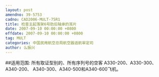 ```yaml
---
layout: post
amendno: 39-5753
cadno: CAD2006-MULT-75R1
title: 检查主起落架6号肋后轴承的耳片
date: 2007-09-10 00:00:00 +0800
effdate: 2007-09-10 00:00:00 +0800
tag: MULT
categories: 中国民用航空总局航空器适航审定司
author: 么振兴
---
```


##适用范围:
所有取证型别的、所有序列号的空客 A330-200、A330-300、A340-200、 A340-300、A340-500和A340-600飞机。


